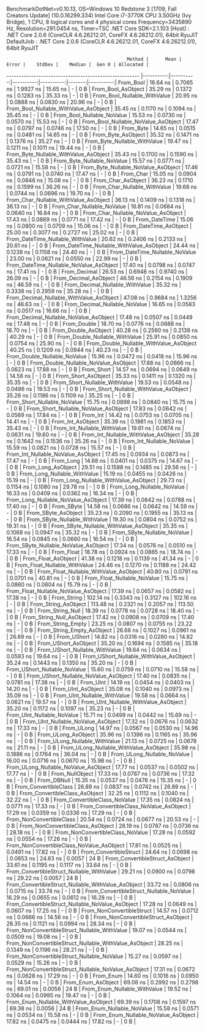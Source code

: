 
BenchmarkDotNet=v0.10.13, OS=Windows 10 Redstone 3 [1709, Fall Creators Update] (10.0.16299.334)
Intel Core i7-3770K CPU 3.50GHz (Ivy Bridge), 1 CPU, 8 logical cores and 4 physical cores
Frequency=3435890 Hz, Resolution=291.0454 ns, Timer=TSC
.NET Core SDK=2.1.103
  [Host]     : .NET Core 2.0.6 (CoreCLR 4.6.26212.01, CoreFX 4.6.26212.01), 64bit RyuJIT
  DefaultJob : .NET Core 2.0.6 (CoreCLR 4.6.26212.01, CoreFX 4.6.26212.01), 64bit RyuJIT


                                                Method |      Mean |     Error |    StdDev |    Median |  Gen 0 | Allocated |
------------------------------------------------------ |----------:|----------:|----------:|----------:|-------:|----------:|
                                             From_Bool |  16.64 ns | 0.7065 ns | 1.9927 ns |  15.65 ns |      - |       0 B |
                                    From_Bool_AsObject |  35.29 ns | 0.1372 ns | 0.1283 ns |  35.33 ns |      - |       0 B |
                          From_Bool_Nullable_WithValue |  20.95 ns | 0.0888 ns | 0.0830 ns |  20.96 ns |      - |       0 B |
                 From_Bool_Nullable_WithValue_AsObject |  35.45 ns | 0.1170 ns | 0.1094 ns |  35.45 ns |      - |       0 B |
                            From_Bool_Nullable_NoValue |  15.53 ns | 0.0730 ns | 0.0570 ns |  15.53 ns |      - |       0 B |
                   From_Bool_Nullable_NoValue_AsObject |  17.47 ns | 0.0797 ns | 0.0746 ns |  17.50 ns |      - |       0 B |
                                             From_Byte |  14.65 ns | 0.0515 ns | 0.0481 ns |  14.65 ns |      - |       0 B |
                                    From_Byte_AsObject |  35.32 ns | 0.1471 ns | 0.1376 ns |  35.27 ns |      - |       0 B |
                          From_Byte_Nullable_WithValue |  19.47 ns | 0.1211 ns | 0.1011 ns |  19.44 ns |      - |       0 B |
                 From_Byte_Nullable_WithValue_AsObject |  35.43 ns | 0.1700 ns | 0.1590 ns |  35.43 ns |      - |       0 B |
                            From_Byte_Nullable_NoValue |  15.57 ns | 0.0771 ns | 0.0721 ns |  15.58 ns |      - |       0 B |
                   From_Byte_Nullable_NoValue_AsObject |  17.46 ns | 0.0791 ns | 0.0740 ns |  17.47 ns |      - |       0 B |
                                             From_Char |  15.05 ns | 0.0904 ns | 0.0846 ns |  15.08 ns |      - |       0 B |
                                    From_Char_AsObject |  36.23 ns | 0.1710 ns | 0.1599 ns |  36.26 ns |      - |       0 B |
                          From_Char_Nullable_WithValue |  19.68 ns | 0.0744 ns | 0.0696 ns |  19.70 ns |      - |       0 B |
                 From_Char_Nullable_WithValue_AsObject |  36.13 ns | 0.1409 ns | 0.1318 ns |  36.13 ns |      - |       0 B |
                            From_Char_Nullable_NoValue |  16.81 ns | 0.0684 ns | 0.0640 ns |  16.84 ns |      - |       0 B |
                   From_Char_Nullable_NoValue_AsObject |  17.43 ns | 0.0869 ns | 0.0771 ns |  17.42 ns |      - |       0 B |
                                         From_DateTime |  15.06 ns | 0.0800 ns | 0.0709 ns |  15.06 ns |      - |       0 B |
                                From_DateTime_AsObject |  25.00 ns | 0.3077 ns | 0.2727 ns |  25.02 ns |      - |       0 B |
                      From_DateTime_Nullable_WithValue |  20.62 ns | 0.2406 ns | 0.2133 ns |  20.61 ns |      - |       0 B |
             From_DateTime_Nullable_WithValue_AsObject |  24.44 ns | 0.1238 ns | 0.1158 ns |  24.40 ns |      - |       0 B |
                        From_DateTime_Nullable_NoValue |  23.00 ns | 0.0621 ns | 0.0550 ns |  22.99 ns |      - |       0 B |
               From_DateTime_Nullable_NoValue_AsObject |  17.40 ns | 0.0798 ns | 0.0747 ns |  17.41 ns |      - |       0 B |
                                          From_Decimal |  26.53 ns | 0.6948 ns | 0.9740 ns |  26.09 ns |      - |       0 B |
                                 From_Decimal_AsObject |  46.56 ns | 0.2154 ns | 0.1909 ns |  46.59 ns |      - |       0 B |
                       From_Decimal_Nullable_WithValue |  35.32 ns | 0.3338 ns | 0.2959 ns |  35.28 ns |      - |       0 B |
              From_Decimal_Nullable_WithValue_AsObject |  47.08 ns | 0.9684 ns | 1.3256 ns |  46.63 ns |      - |       0 B |
                         From_Decimal_Nullable_NoValue |  16.65 ns | 0.0583 ns | 0.0517 ns |  16.66 ns |      - |       0 B |
                From_Decimal_Nullable_NoValue_AsObject |  17.48 ns | 0.0507 ns | 0.0449 ns |  17.48 ns |      - |       0 B |
                                           From_Double |  18.70 ns | 0.0776 ns | 0.0688 ns |  18.70 ns |      - |       0 B |
                                  From_Double_AsObject |  40.28 ns | 0.2560 ns | 0.2138 ns |  40.29 ns |      - |       0 B |
                        From_Double_Nullable_WithValue |  25.91 ns | 0.0850 ns | 0.0754 ns |  25.90 ns |      - |       0 B |
               From_Double_Nullable_WithValue_AsObject |  40.25 ns | 0.1209 ns | 0.0944 ns |  40.23 ns |      - |       0 B |
                          From_Double_Nullable_NoValue |  15.96 ns | 0.0472 ns | 0.0418 ns |  15.96 ns |      - |       0 B |
                 From_Double_Nullable_NoValue_AsObject |  17.88 ns | 0.0666 ns | 0.0623 ns |  17.88 ns |      - |       0 B |
                                            From_Short |  14.57 ns | 0.0694 ns | 0.0649 ns |  14.58 ns |      - |       0 B |
                                   From_Short_AsObject |  35.33 ns | 0.1411 ns | 0.1320 ns |  35.35 ns |      - |       0 B |
                         From_Short_Nullable_WithValue |  19.53 ns | 0.0548 ns | 0.0486 ns |  19.53 ns |      - |       0 B |
                From_Short_Nullable_WithValue_AsObject |  35.26 ns | 0.1186 ns | 0.1109 ns |  35.25 ns |      - |       0 B |
                           From_Short_Nullable_NoValue |  15.75 ns | 0.0898 ns | 0.0840 ns |  15.75 ns |      - |       0 B |
                  From_Short_Nullable_NoValue_AsObject |  17.83 ns | 0.0642 ns | 0.0569 ns |  17.84 ns |      - |       0 B |
                                              From_Int |  14.42 ns | 0.0753 ns | 0.0705 ns |  14.41 ns |      - |       0 B |
                                     From_Int_AsObject |  35.39 ns | 0.1981 ns | 0.1853 ns |  35.43 ns |      - |       0 B |
                           From_Int_Nullable_WithValue |  19.61 ns | 0.0674 ns | 0.0631 ns |  19.60 ns |      - |       0 B |
                  From_Int_Nullable_WithValue_AsObject |  35.28 ns | 0.1642 ns | 0.1536 ns |  35.26 ns |      - |       0 B |
                             From_Int_Nullable_NoValue |  15.59 ns | 0.0821 ns | 0.0728 ns |  15.57 ns |      - |       0 B |
                    From_Int_Nullable_NoValue_AsObject |  17.45 ns | 0.0934 ns | 0.0873 ns |  17.47 ns |      - |       0 B |
                                             From_Long |  14.68 ns | 0.0401 ns | 0.0375 ns |  14.67 ns |      - |       0 B |
                                    From_Long_AsObject |  29.51 ns | 0.1588 ns | 0.1485 ns |  29.56 ns |      - |       0 B |
                          From_Long_Nullable_WithValue |  15.19 ns | 0.0455 ns | 0.0426 ns |  15.19 ns |      - |       0 B |
                 From_Long_Nullable_WithValue_AsObject |  29.73 ns | 0.1154 ns | 0.1080 ns |  29.78 ns |      - |       0 B |
                            From_Long_Nullable_NoValue |  16.33 ns | 0.0409 ns | 0.0362 ns |  16.34 ns |      - |       0 B |
                   From_Long_Nullable_NoValue_AsObject |  17.39 ns | 0.0842 ns | 0.0788 ns |  17.40 ns |      - |       0 B |
                                            From_SByte |  14.58 ns | 0.0686 ns | 0.0642 ns |  14.59 ns |      - |       0 B |
                                   From_SByte_AsObject |  35.23 ns | 0.2090 ns | 0.1955 ns |  35.13 ns |      - |       0 B |
                         From_SByte_Nullable_WithValue |  19.30 ns | 0.0804 ns | 0.0752 ns |  19.31 ns |      - |       0 B |
                From_SByte_Nullable_WithValue_AsObject |  35.35 ns | 0.1068 ns | 0.0947 ns |  35.32 ns |      - |       0 B |
                           From_SByte_Nullable_NoValue |  16.54 ns | 0.0845 ns | 0.0660 ns |  16.54 ns |      - |       0 B |
                  From_SByte_Nullable_NoValue_AsObject |  17.34 ns | 0.0576 ns | 0.0510 ns |  17.33 ns |      - |       0 B |
                                            From_Float |  18.78 ns | 0.0924 ns | 0.0865 ns |  18.74 ns |      - |       0 B |
                                   From_Float_AsObject |  41.38 ns | 0.1218 ns | 0.1139 ns |  41.34 ns |      - |       0 B |
                         From_Float_Nullable_WithValue |  24.46 ns | 0.1270 ns | 0.1188 ns |  24.42 ns |      - |       0 B |
                From_Float_Nullable_WithValue_AsObject |  40.80 ns | 0.0791 ns | 0.0701 ns |  40.81 ns |      - |       0 B |
                           From_Float_Nullable_NoValue |  15.75 ns | 0.0860 ns | 0.0804 ns |  15.79 ns |      - |       0 B |
                  From_Float_Nullable_NoValue_AsObject |  17.39 ns | 0.0657 ns | 0.0582 ns |  17.38 ns |      - |       0 B |
                                           From_String | 102.14 ns | 0.3343 ns | 0.3127 ns | 102.16 ns |      - |       0 B |
                                  From_String_AsObject | 113.48 ns | 0.2321 ns | 0.2057 ns | 113.50 ns |      - |       0 B |
                                      From_String_Null |  18.39 ns | 0.0778 ns | 0.0728 ns |  18.40 ns |      - |       0 B |
                             From_String_Null_AsObject |  17.42 ns | 0.0908 ns | 0.0709 ns |  17.40 ns |      - |       0 B |
                                     From_String_Empty |  23.25 ns | 0.0807 ns | 0.0755 ns |  23.22 ns |      - |       0 B |
                            From_String_Empty_AsObject |  26.66 ns | 0.1027 ns | 0.0961 ns |  26.69 ns |      - |       0 B |
                                           From_UShort |  14.82 ns | 0.0316 ns | 0.0280 ns |  14.82 ns |      - |       0 B |
                                  From_UShort_AsObject |  35.20 ns | 0.1694 ns | 0.1585 ns |  35.18 ns |      - |       0 B |
                        From_UShort_Nullable_WithValue |  19.64 ns | 0.0634 ns | 0.0593 ns |  19.64 ns |      - |       0 B |
               From_UShort_Nullable_WithValue_AsObject |  35.24 ns | 0.1443 ns | 0.1350 ns |  35.20 ns |      - |       0 B |
                          From_UShort_Nullable_NoValue |  15.60 ns | 0.0759 ns | 0.0710 ns |  15.58 ns |      - |       0 B |
                 From_UShort_Nullable_NoValue_AsObject |  17.40 ns | 0.0835 ns | 0.0781 ns |  17.38 ns |      - |       0 B |
                                             From_UInt |  14.19 ns | 0.0454 ns | 0.0403 ns |  14.20 ns |      - |       0 B |
                                    From_UInt_AsObject |  35.08 ns | 0.1040 ns | 0.0973 ns |  35.09 ns |      - |       0 B |
                          From_UInt_Nullable_WithValue |  19.58 ns | 0.0664 ns | 0.0621 ns |  19.57 ns |      - |       0 B |
                 From_UInt_Nullable_WithValue_AsObject |  35.20 ns | 0.1172 ns | 0.1097 ns |  35.23 ns |      - |       0 B |
                            From_UInt_Nullable_NoValue |  15.71 ns | 0.0499 ns | 0.0442 ns |  15.69 ns |      - |       0 B |
                   From_UInt_Nullable_NoValue_AsObject |  17.32 ns | 0.0676 ns | 0.0632 ns |  17.33 ns |      - |       0 B |
                                            From_ULong |  14.97 ns | 0.0567 ns | 0.0530 ns |  14.96 ns |      - |       0 B |
                                   From_ULong_AsObject |  35.96 ns | 0.1396 ns | 0.1165 ns |  35.96 ns |      - |       0 B |
                         From_ULong_Nullable_WithValue |  21.13 ns | 0.0725 ns | 0.0678 ns |  21.11 ns |      - |       0 B |
                From_ULong_Nullable_WithValue_AsObject |  35.98 ns | 0.1886 ns | 0.1764 ns |  36.04 ns |      - |       0 B |
                           From_ULong_Nullable_NoValue |  16.00 ns | 0.0716 ns | 0.0670 ns |  15.98 ns |      - |       0 B |
                  From_ULong_Nullable_NoValue_AsObject |  17.77 ns | 0.0537 ns | 0.0502 ns |  17.77 ns |      - |       0 B |
                                       From_NullObject |  17.33 ns | 0.0787 ns | 0.0736 ns |  17.32 ns |      - |       0 B |
                                           From_DBNull |  15.35 ns | 0.0537 ns | 0.0476 ns |  15.35 ns |      - |       0 B |
                                 From_ConvertibleClass |  26.89 ns | 0.0837 ns | 0.0742 ns |  26.89 ns |      - |       0 B |
                        From_ConvertibleClass_AsObject |  32.25 ns | 0.1112 ns | 0.1040 ns |  32.22 ns |      - |       0 B |
                         From_ConvertibleClass_NoValue |  17.35 ns | 0.0824 ns | 0.0771 ns |  17.33 ns |      - |       0 B |
                From_ConvertibleClass_NoValue_AsObject |  17.29 ns | 0.0359 ns | 0.0336 ns |  17.29 ns |      - |       0 B |
                              From_NonConvertibleClass |  20.54 ns | 0.0724 ns | 0.0677 ns |  20.53 ns |      - |       0 B |
                     From_NonConvertibleClass_AsObject |  28.19 ns | 0.0787 ns | 0.0736 ns |  28.18 ns |      - |       0 B |
                      From_NonConvertibleClass_NoValue |  17.28 ns | 0.0592 ns | 0.0554 ns |  17.26 ns |      - |       0 B |
             From_NonConvertibleClass_NoValue_AsObject |  17.81 ns | 0.0525 ns | 0.0491 ns |  17.82 ns |      - |       0 B |
                                From_ConvertibleStruct |  24.64 ns | 0.0698 ns | 0.0653 ns |  24.63 ns | 0.0057 |      24 B |
                       From_ConvertibleStruct_AsObject |  33.61 ns | 0.1195 ns | 0.1117 ns |  33.64 ns |      - |       0 B |
             From_ConvertibleStruct_Nullable_WithValue |  29.21 ns | 0.0900 ns | 0.0798 ns |  29.22 ns | 0.0057 |      24 B |
    From_ConvertibleStruct_Nullable_WithValue_AsObject |  33.72 ns | 0.0806 ns | 0.0715 ns |  33.74 ns |      - |       0 B |
               From_ConvertibleStruct_Nullable_NoValue |  16.29 ns | 0.0655 ns | 0.0612 ns |  16.28 ns |      - |       0 B |
      From_ConvertibleStruct_Nullable_NoValue_AsObject |  17.28 ns | 0.0649 ns | 0.0607 ns |  17.25 ns |      - |       0 B |
                             From_NonConvertibleStruct |  14.57 ns | 0.0712 ns | 0.0666 ns |  14.56 ns |      - |       0 B |
                    From_NonConvertibleStruct_AsObject |  28.35 ns | 0.1121 ns | 0.0994 ns |  28.34 ns |      - |       0 B |
          From_NonConvertibleStruct_Nullable_WithValue |  19.07 ns | 0.0544 ns | 0.0509 ns |  19.08 ns |      - |       0 B |
 From_NonConvertibleStruct_Nullable_WithValue_AsObject |  28.25 ns | 0.1349 ns | 0.1196 ns |  28.21 ns |      - |       0 B |
            From_NonConvertibleStruct_Nullable_NoValue |  15.27 ns | 0.0597 ns | 0.0529 ns |  15.26 ns |      - |       0 B |
   From_NonConvertibleStruct_Nullable_NoValue_AsObject |  17.31 ns | 0.0672 ns | 0.0628 ns |  17.29 ns |      - |       0 B |
                                             From_Enum |  14.60 ns | 0.1016 ns | 0.0950 ns |  14.54 ns |      - |       0 B |
                                    From_Enum_AsObject |  69.08 ns | 0.2992 ns | 0.2798 ns |  69.01 ns | 0.0056 |      24 B |
                          From_Enum_Nullable_WithValue |  19.52 ns | 0.1064 ns | 0.0995 ns |  19.47 ns |      - |       0 B |
                 From_Enum_Nullable_WithValue_AsObject |  69.39 ns | 0.1708 ns | 0.1597 ns |  69.38 ns | 0.0056 |      24 B |
                            From_Enum_Nullable_NoValue |  15.58 ns | 0.0571 ns | 0.0534 ns |  15.58 ns |      - |       0 B |
                   From_Enum_Nullable_NoValue_AsObject |  17.82 ns | 0.0475 ns | 0.0444 ns |  17.82 ns |      - |       0 B |
